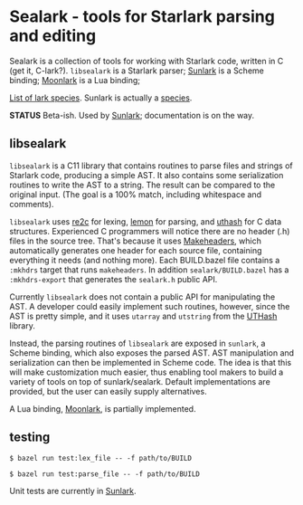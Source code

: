 # Sealark - tools for Starlark parsing and editing
Sealark is a collection of tools for working with Starlark code,
written in C (get it, C-lark?). `libsealark` is a Starlark parser;
[Sunlark](https://github.com/obazl/sunlark) is a Scheme binding;
[Moonlark](https://github.com/obazl/moonlark) is a Lua binding;

[List of lark species](https://en.wikipedia.org/wiki/List_of_lark_species). Sunlark is actually a [species](https://en.wikipedia.org/wiki/Sun_lark).

**STATUS** Beta-ish. Used by
[Sunlark](https://github.com/obazl/sunlark); documentation is on the
way.

## libsealark

`libsealark` is a C11 library that contains routines to parse files
and strings of Starlark code, producing a simple AST. It also contains
some serialization routines to write the AST to a string. The result
can be compared to the original input. (The goal is a 100% match,
including whitespace and comments).

`libsealark` uses [re2c](https://re2c.org/) for lexing,
[lemon](https://www.sqlite.org/cgi/src/doc/trunk/doc/lemon.html) for
parsing, and [uthash](https://troydhanson.github.io/uthash/) for C
data structures. Experienced C programmers will notice there are no
header (.h) files in the source tree. That's because it uses
[Makeheaders](https://fossil-scm.org/home/doc/trunk/src/makeheaders.html#H0009),
which automatically generates one header for each source file,
containing everything it needs (and nothing more). Each BUILD.bazel
file contains a `:mkhdrs` target that runs `makeheaders`. In addition
`sealark/BUILD.bazel` has a `:mkhdrs-export` that generates the
`sealark.h` public API.

Currently `libsealark` does not contain a public API for manipulating
the AST. A developer could easily implement such routines, however,
since the AST is pretty simple, and it uses `utarray` and `utstring`
from the [UTHash](https://troydhanson.github.io/uthash/) library.

Instead, the parsing routines of `libsealark` are exposed in
`sunlark`, a Scheme binding, which also exposes the parsed AST. AST
manipulation and serialization can then be implemented in Scheme code.
The idea is that this will make customization much easier, thus
enabling tool makers to build a variety of tools on top of
sunlark/sealark. Default implementations are provided, but the
user can easily supply alternatives.

A Lua binding, [Moonlark](https://github.com/obazl/moonlark), is
partially implemented.

## testing

```
$ bazel run test:lex_file -- -f path/to/BUILD
```

```
$ bazel run test:parse_file -- -f path/to/BUILD
```

Unit tests are currently in [Sunlark](https://github.com/obazl/sunlark/tree/main/test/unit/sunlark).
